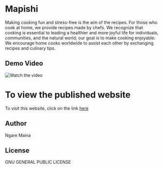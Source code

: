 # Mapishi #
Making cooking fun and stress-free is the aim of the recipes. For those who cook at home, we provide recipes made by chefs. We recognize that cooking is essential to leading a healthier and more joyful life for individuals, communities, and the natural world; our goal is to make cooking enjoyable. We encourage home cooks worldwide to assist each other by exchanging recipes and culinary tips.

## Demo Video ##
![Watch the video](./media/video.gif)

# To view the published website #
To visit this website, click on the link [here](https://mapishi.netlify.app/)

## Author ##
Ngare Maina 

## License ##
GNU GENERAL PUBLIC LICENSE